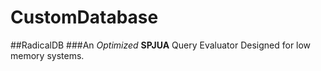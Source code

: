 # CustomDatabase
##RadicalDB
###An *Optimized* **SPJUA** Query Evaluator
Designed for low memory systems. 




